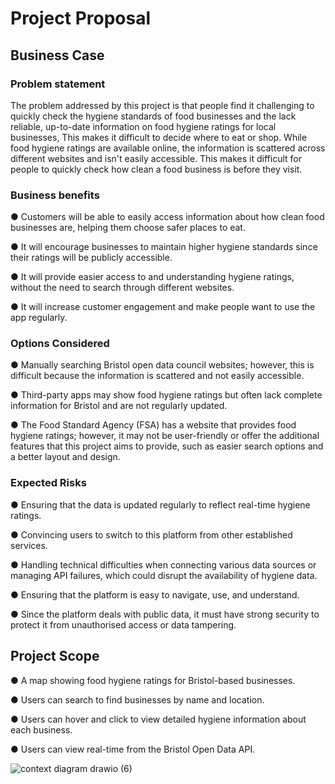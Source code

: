 # Project Proposal

## Business Case

### Problem statement


The problem addressed by this project is that people find it challenging to quickly check the hygiene standards of food businesses and the lack reliable, up-to-date information on food hygiene ratings for local businesses, This makes it difficult to decide where to eat or shop. While food hygiene ratings are available online, the information is scattered across different websites and isn't easily accessible. This makes it difficult for people to quickly check how clean a food business is before they visit. 


### Business benefits
● Customers will be able to easily access information about how clean food businesses are, helping them choose safer places to eat. 

● It will encourage businesses to maintain higher hygiene standards since their ratings will be publicly accessible.  

● It will provide easier access to and understanding hygiene ratings, without the need to search through different websites.  

● It will increase customer engagement and make people want to use the app regularly.  

 

### Options Considered
● Manually searching Bristol open data council websites; however, this is difficult because the information is scattered and not easily accessible. 

● Third-party apps may show food hygiene ratings but often lack complete information for Bristol and are not regularly updated.  

● The Food Standard Agency (FSA) has a website that provides food hygiene ratings; however, it may not be user-friendly or offer the additional features that this project aims to provide, such as easier search options and a better layout and design.  

 
  
### Expected Risks
● Ensuring that the data is updated regularly to reflect real-time hygiene ratings. 

● Convincing users to switch to this platform from other established services. 

● Handling technical difficulties when connecting various data sources or managing API failures, which could disrupt the availability of 
  hygiene data. 

● Ensuring that the platform is easy to navigate, use, and understand.  

● Since the platform deals with public data, it must have strong security to protect it from unauthorised access or data tampering.



## Project Scope
● A map showing food hygiene ratings for Bristol-based businesses. 

● Users can search to find businesses by name and location. 

● Users can hover and click to view detailed hygiene information about each business. 

● Users can view real-time from the Bristol Open Data API. 

 



![context diagram  drawio (6)](https://github.com/user-attachments/assets/d1c56184-f9e9-476c-a916-45765569f59c)



















